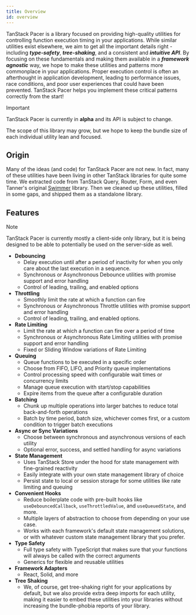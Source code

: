 ```yaml
---
title: Overview
id: overview
---
```


TanStack Pacer is a library focused on providing high-quality utilities for controlling function execution timing in your applications. While similar utilities exist elsewhere, we aim to get all the important details right - including ***type-safety***, ***tree-shaking***, and a consistent and ***intuitive API***. By focusing on these fundamentals and making them available in a ***framework agnostic*** way, we hope to make these utilities and patterns more commonplace in your applications. Proper execution control is often an afterthought in application development, leading to performance issues, race conditions, and poor user experiences that could have been prevented. TanStack Pacer helps you implement these critical patterns correctly from the start!

> [!IMPORTANT]
> TanStack Pacer is currently in **alpha** and its API is subject to change.
>
> The scope of this library may grow, but we hope to keep the bundle size of each individual utility lean and focused.

## Origin

Many of the ideas (and code) for TanStack Pacer are not new. In fact, many of these utilities have been living in other TanStack libraries for quite some time. We extracted code from TanStack Query, Router, Form, and even Tanner's original [Swimmer](https://github.com/tannerlinsley/swimmer) library. Then we cleaned up these utilities, filled in some gaps, and shipped them as a standalone library.

## Features

> [!NOTE]
> TanStack Pacer is currently mostly a client-side only library, but it is being designed to be able to potentially be used on the server-side as well.

- **Debouncing**
  - Delay execution until after a period of inactivity for when you only care about the last execution in a sequence.
  - Synchronous or Asynchronous Debounce utilities with promise support and error handling
  - Control of leading, trailing, and enabled options
- **Throttling**
  - Smoothly limit the rate at which a function can fire
  - Synchronous or Asynchronous Throttle utilities with promise support and error handling
  - Control of leading, trailing, and enabled options.
- **Rate Limiting**
  - Limit the rate at which a function can fire over a period of time
  - Synchronous or Asynchronous Rate Limiting utilities with promise support and error handling
  - Fixed or Sliding Window variations of Rate Limiting
- **Queuing**
  - Queue functions to be executed in a specific order
  - Choose from FIFO, LIFO, and Priority queue implementations
  - Control processing speed with configurable wait times or concurrency limits
  - Manage queue execution with start/stop capabilities
  - Expire items from the queue after a configurable duration
- **Batching**
  - Chunk up multiple operations into larger batches to reduce total back-and-forth operations
  - Batch by time period, batch size, whichever comes first, or a custom condition to trigger batch executions
- **Async or Sync Variations**
  - Choose between synchronous and asynchronous versions of each utility
  - Optional error, success, and settled handling for async variations
- **State Management**
  - Uses TanStack Store under the hood for state management with fine-grained reactivity
  - Easily integrate with your own state management library of choice
  - Persist state to local or session storage for some utilities like rate limiting and queuing
- **Convenient Hooks**
  - Reduce boilerplate code with pre-built hooks like `useDebouncedCallback`, `useThrottledValue`, and `useQueuedState`, and more.
  - Multiple layers of abstraction to choose from depending on your use case.
  - Works with each framework's default state management solutions, or with whatever custom state management library that you prefer.
- **Type Safety**
  - Full type safety with TypeScript that makes sure that your functions will always be called with the correct arguments
  - Generics for flexible and reusable utilities
- **Framework Adapters**
  - React, Solid, and more
- **Tree Shaking**
  - We, of course, get tree-shaking right for your applications by default, but we also provide extra deep imports for each utility, making it easier to embed these utilities into your libraries without increasing the bundle-phobia reports of your library.
